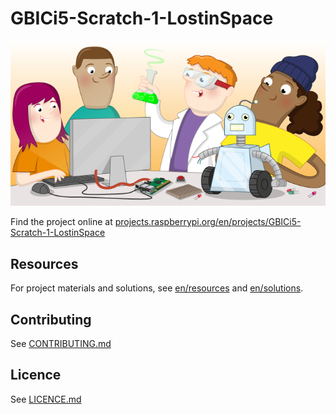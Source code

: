 # GBICi5-Scratch-1-LostinSpace

![GBICi5-Scratch-1-LostinSpace](banner.png)

Find the project online at [projects.raspberrypi.org/en/projects/GBICi5-Scratch-1-LostinSpace](https://projects.raspberrypi.org/en/projects/GBICi5-Scratch-1-LostinSpace)

## Resources
For project materials and solutions, see [en/resources](https://github.com/raspberrypilearning/GBICi5-Scratch-1-LostinSpace/tree/master/en/resources) and [en/solutions](https://github.com/raspberrypilearning/GBICi5-Scratch-1-LostinSpace/tree/master/en/solutions).

## Contributing
See [CONTRIBUTING.md](CONTRIBUTING.md)

## Licence
 See [LICENCE.md](LICENCE.md)